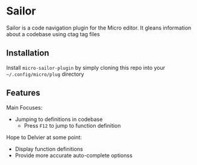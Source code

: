 # Sailor
Sailor is a code navigation plugin for the Micro editor. It gleans information about a codebase using ctag tag files

## Installation
Install `micro-sailor-plugin` by simply cloning this repo into your `~/.config/micro/plug` directory  

## Features
Main Focuses:
* Jumping to definitions in codebase
    * Press `F12` to jump to function definition

Hope to Delvier at some point:
* Display function definitions
* Provide more accurate auto-complete optionss
